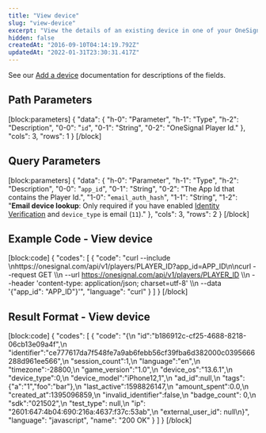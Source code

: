 ```yaml
---
title: "View device"
slug: "view-device"
excerpt: "View the details of an existing device in one of your OneSignal apps."
hidden: false
createdAt: "2016-09-10T04:14:19.792Z"
updatedAt: "2022-01-31T23:30:31.417Z"
---
```

See our [Add a device](ref:add-a-device) documentation for descriptions of the fields.

## Path Parameters
[block:parameters]
{
  "data": {
    "h-0": "Parameter",
    "h-1": "Type",
    "h-2": "Description",
    "0-0": "`id`",
    "0-1": "String",
    "0-2": "OneSignal Player Id."
  },
  "cols": 3,
  "rows": 1
}
[/block]

## Query Parameters
[block:parameters]
{
  "data": {
    "h-0": "Parameter",
    "h-1": "Type",
    "h-2": "Description",
    "0-0": "`app_id`",
    "0-1": "String",
    "0-2": "The App Id that contains the Player Id.",
    "1-0": "`email_auth_hash`",
    "1-1": "String",
    "1-2": "**Email device lookup**: Only required if you have enabled [Identity Verification](doc:identity-verification) and `device_type` is email (`11`)."
  },
  "cols": 3,
  "rows": 2
}
[/block]
## Example Code - View device
[block:code]
{
  "codes": [
    {
      "code": "curl --include \nhttps://onesignal.com/api/v1/players/PLAYER_ID?app_id=APP_ID\n\ncurl --request GET \\\n  --url https://onesignal.com/api/v1/players/PLAYER_ID \\\n  --header 'content-type: application/json; charset=utf-8' \\\n  --data '{\"app_id\": \"APP_ID\"}'",
      "language": "curl"
    }
  ]
}
[/block]
## Result Format - View device
[block:code]
{
  "codes": [
    {
      "code": "{\n \"id\":\"b186912c-cf25-4688-8218-06cb13e09a4f\",\n \"identifier\":\"ce777617da7f548fe7a9ab6febb56cf39fba6d382000c0395666288d961ee566\",\n \"session_count\":1,\n \"language\":\"en\",\n \"timezone\":-28800,\n \"game_version\":\"1.0\",\n \"device_os\":\"13.6.1\",\n \"device_type\":0,\n \"device_model\":\"iPhone12,1\",\n \"ad_id\":null,\n \"tags\":{\"a\":\"1\",\"foo\":\"bar\"},\n \"last_active\":1598826147,\n \"amount_spent\":0.0,\n \"created_at\":1395096859,\n \"invalid_identifier\":false,\n \"badge_count\": 0,\n \"sdk\":\"021502\",\n \"test_type\": null,\n \"ip\": \"2601:647:4b04:690:216a:4637:f37c:53ab\",\n \"external_user_id\": null\n}",
      "language": "javascript",
      "name": "200 OK"
    }
  ]
}
[/block]